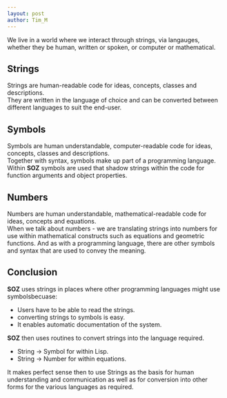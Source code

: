 ```yaml
---
layout: post
author: Tim_M
---
```


We live in a world where we interact through strings, via langauges, whether they be human, written or spoken, or computer or mathematical.

## Strings

Strings are human-readable code for ideas, concepts, classes and descriptions.  
They are written in the language of choice and can be converted between different languages to suit the end-user.

## Symbols

Symbols are human understandable, computer-readable code for ideas, concepts, classes and descriptions.  
Together with syntax, symbols make up part of a programming language.
Within **SOZ** symbols are used that shadow strings within the code for function arguments and object properties.

## Numbers

Numbers are human understandable, mathematical-readable code for ideas, concepts and equations.  
When we talk about numbers - we are translating strings into numbers for use within mathematical constructs such as equations and geometric functions.
And as with a programming language, there are other symbols and syntax that are used to convey the meaning.

## Conclusion

**SOZ** uses strings in places where other programming languages might use symbolsbecuase:

- Users have to be able to read the strings.
- converting strings to symbols is easy.
- It enables automatic documentation of the system.

**SOZ** then uses routines to convert strings into the language required.

- String -> Symbol for within Lisp.
- String -> Number for within equations.

It makes perfect sense then to use Strings as the basis for human understanding and communication as well as for conversion into other forms for the various languages as required.